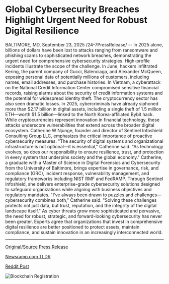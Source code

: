 # Global Cybersecurity Breaches Highlight Urgent Need for Robust Digital Resilience

BALTIMORE, MD, September 23, 2025 /24-7PressRelease/ -- In 2025 alone, billions of dollars have been lost to attacks ranging from ransomware and phishing scams to sophisticated network breaches, demonstrating the urgent need for comprehensive cybersecurity strategies.  High-profile incidents illustrate the scope of the challenge. In June, hackers infiltrated Kering, the parent company of Gucci, Balenciaga, and Alexander McQueen, exposing personal data of potentially millions of customers, including names, email addresses, and purchase histories. In Vietnam, a cyberattack on the National Credit Information Center compromised sensitive financial records, raising alarms about the security of credit information systems and the potential for widespread identity theft.  The cryptocurrency sector has also seen dramatic losses. In 2025, cybercriminals have already siphoned more than $2.17 billion in digital assets, including a single theft of 1.5 million ETH—worth $1.5 billion—linked to the North Korea-affiliated Bybit hack. While cryptocurrencies represent innovation in financial technology, these attacks underscore vulnerabilities that extend across the broader digital ecosystem.  Catherine W Njunge, founder and director of Sentinel Infoshield Consulting Group LLC, emphasizes the critical importance of proactive cybersecurity measures. "The security of digital systems and organizational infrastructure is not optional—it is essential," Catherine said. "As technology evolves, so does our responsibility to ensure resilience, trust, and protection in every system that underpins society and the global economy."  Catherine, a graduate with a Master of Science in Digital Forensics and Cybersecurity from the University of Baltimore, brings expertise in governance, risk, and compliance (GRC), incident response, vulnerability management, and regulatory frameworks including NIST RMF and FedRAMP. Through Sentinel Infoshield, she delivers enterprise-grade cybersecurity solutions designed to safeguard organizations while aligning with business objectives and regulatory mandates.  "I've always been drawn to puzzles and challenges—cybersecurity combines both," Catherine said. "Solving these challenges protects not just data, but trust, reputation, and the integrity of the digital landscape itself."  As cyber threats grow more sophisticated and pervasive, the need for robust, strategic, and forward-looking cybersecurity has never been greater. Experts agree that organizations that invest in comprehensive digital resilience are better positioned to protect assets, maintain compliance, and sustain innovation in an increasingly interconnected world. 

---

[Original/Source Press Release](https://www.24-7pressrelease.com/press-release/526996/global-cybersecurity-breaches-highlight-urgent-need-for-robust-digital-resilience)
                    

[Newsramp.com TLDR](https://newsramp.com/curated-news/2025-cyberattacks-cost-billions-experts-urge-digital-resilience/98fe30d932750197fa8489f00766cfac) 

 



[Reddit Post](https://www.reddit.com/r/CryptoNewsInfo/comments/1nob18w/2025_cyberattacks_cost_billions_experts_urge/) 



![Blockchain Registration](https://cdn.newsramp.app/24-7PressRelease/qrcode/259/23/navygLw2.webp)